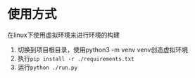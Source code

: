 # 使用方式

在linux下使用虚拟环境来进行环境的构建

1. 切换到项目根目录，使用python3 -m venv venv创造虚拟环境
2. 执行`pip install -r ./requirements.txt`
3. 运行`python ./run.py`
